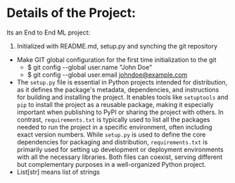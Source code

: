 # Details of the Project:
Its an End to End ML project:
1. Initialized with README.md, setup.py and synching the git repository 
- Make GIT global configuration for the first time initialization to the git
    - $ git config --global user.name "John Doe"
    - $ git config --global user.email johndoe@example.com
- The `setup.py` file is essential in Python projects intended for distribution, as it defines the package's metadata, dependencies, and instructions for building and installing the project. It enables tools like `setuptools` and `pip` to install the project as a reusable package, making it especially important when publishing to PyPI or sharing the project with others. In contrast, `requirements.txt` is typically used to list all the packages needed to run the project in a specific environment, often including exact version numbers. While `setup.py` is used to define the core dependencies for packaging and distribution, `requirements.txt` is primarily used for setting up development or deployment environments with all the necessary libraries. Both files can coexist, serving different but complementary purposes in a well-organized Python project.
- List[str] means list of strings

